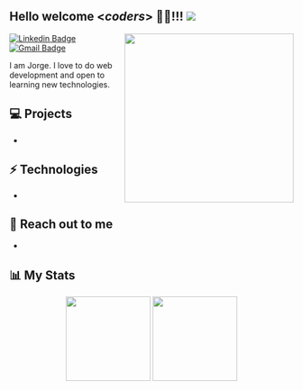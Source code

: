 <h2> Hello welcome <<i>coders</i>> 🧑‍💻!!!  <img src='https://komarev.com/ghpvc/?username=JCarpena710&color=ff69b4&style=flat-square'>  </h2>

<img align='right' src='https://media.discordapp.net/attachments/399448944889036801/644551801588154398/398757aeeeda71f41e82091fcf0496f3.gif' width='300"'>

[![Linkedin Badge](https://img.shields.io/badge/-Lindkeden-blue?style=flat-square&logo=Linkedin&logoColor=white&link=https://www.linkedin.com/)](https://www.linkedin.com/) 
[![Gmail Badge](https://img.shields.io/badge/-Gmail-Red?style=flat-square&logo=Gmail&logoColor=white&link=mailto:jorge.carpena@tecsup.edu.pe)](mailto:jorge.carpena@tecsup.edu.pe)

I am Jorge. I love to do web development and open to learning new technologies.

## 💻 Projects
*

## ⚡ Technologies 
- 

## 👋 Reach out to me 
- 

## 📊 My Stats
<div align=center>
<img height="150em" src="https://github-readme-stats.vercel.app/api?username=jcarpena710&bg_color=30,e96443,904e95&title_color=fff&text_color=fff" />
<img height="150em" src="https://github-readme-stats.vercel.app/api/top-langs/?username=jcarpena710&layout=compact&bg_color=30,e96443,904e95&title_color=fff&text_color=fff" />
</div>


